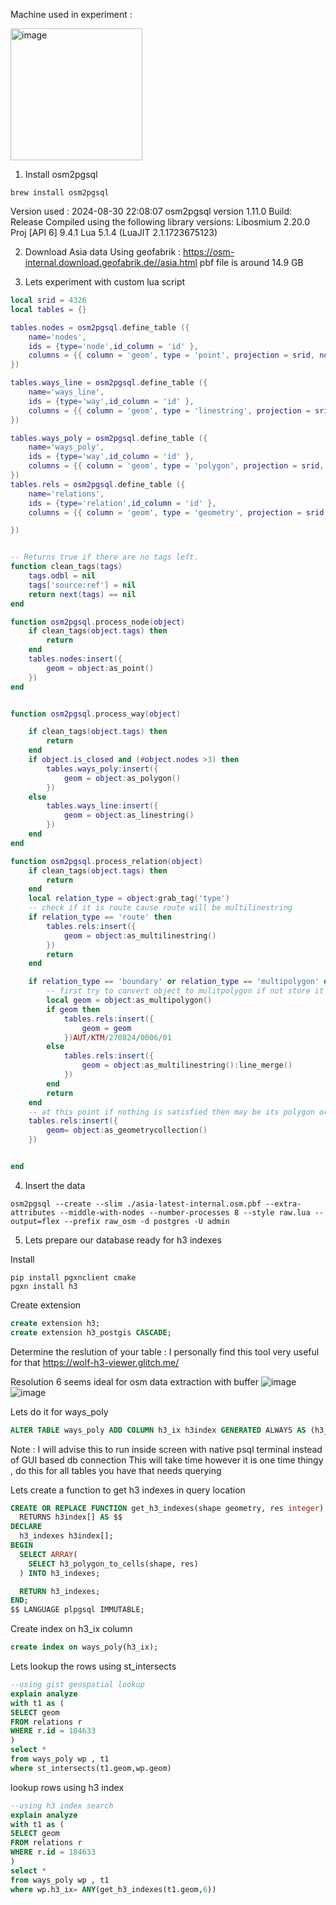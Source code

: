 Machine used in experiment : 

<img width="211" alt="image" src="https://github.com/user-attachments/assets/77f6d69a-f698-4e1a-bc36-f0012a91eb74">


1. Install osm2pgsql 
```shell
brew install osm2pgsql
```
Version used : 
2024-08-30 22:08:07  osm2pgsql version 1.11.0
Build: Release
Compiled using the following library versions:
Libosmium 2.20.0
Proj [API 6] 9.4.1
Lua 5.1.4 (LuaJIT 2.1.1723675123)

2. Download Asia data
Using geofabrik : https://osm-internal.download.geofabrik.de//asia.html
pbf file is around 14.9 GB 

3. Lets experiment with custom lua script 

```lua
local srid = 4326
local tables = {}

tables.nodes = osm2pgsql.define_table ({
    name='nodes',
    ids = {type='node',id_column = 'id' },
    columns = {{ column = 'geom', type = 'point', projection = srid, not_null = true },},
})

tables.ways_line = osm2pgsql.define_table ({
    name='ways_line',
    ids = {type='way',id_column = 'id' },
    columns = {{ column = 'geom', type = 'linestring', projection = srid, not_null = true },},
})

tables.ways_poly = osm2pgsql.define_table ({
    name='ways_poly',
    ids = {type='way',id_column = 'id' },
    columns = {{ column = 'geom', type = 'polygon', projection = srid, not_null = true },},
})
tables.rels = osm2pgsql.define_table ({
    name='relations',
    ids = {type='relation',id_column = 'id' },
    columns = {{ column = 'geom', type = 'geometry', projection = srid, not_null = true },},

})


-- Returns true if there are no tags left.
function clean_tags(tags)
    tags.odbl = nil
    tags['source:ref'] = nil
    return next(tags) == nil
end

function osm2pgsql.process_node(object)
    if clean_tags(object.tags) then
        return
    end
    tables.nodes:insert({
        geom = object:as_point()
    })
end


function osm2pgsql.process_way(object)

    if clean_tags(object.tags) then
        return
    end
    if object.is_closed and (#object.nodes >3) then
        tables.ways_poly:insert({
            geom = object:as_polygon()
        })
    else
        tables.ways_line:insert({
            geom = object:as_linestring()
        })
    end
end

function osm2pgsql.process_relation(object)
    if clean_tags(object.tags) then
        return
    end
    local relation_type = object:grab_tag('type')
    -- check if it is route cause route will be multilinestring
    if relation_type == 'route' then
        tables.rels:insert({
            geom = object:as_multilinestring()
        })
        return
    end

    if relation_type == 'boundary' or relation_type == 'multipolygon' or object.tags.boundary  then
        -- first try to convert object to mulitpolygon if not store it as multilinestring
        local geom = object:as_multipolygon()
        if geom then
            tables.rels:insert({
                geom = geom
            })AUT/KTM/270824/0006/01 
        else
            tables.rels:insert({
                geom = object:as_multilinestring():line_merge()
            })
        end
        return
    end
    -- at this point if nothing is satisfied then may be its polygon or its linestring or anything combined ,  we don't know so bundling all them to geometry collection
    tables.rels:insert({
        geom= object:as_geometrycollection()
    })


end
```
4. Insert the data 
```shell
osm2pgsql --create --slim ./asia-latest-internal.osm.pbf --extra-attributes --middle-with-nodes --number-processes 8 --style raw.lua --output=flex --prefix raw_osm -d postgres -U admin
```

5. Lets prepare our database ready for h3 indexes

Install 
```shell
pip install pgxnclient cmake
pgxn install h3
```

Create extension 
```sql
create extension h3;
create extension h3_postgis CASCADE;
```

Determine the reslution of your table : 
I personally find this tool very useful for that 
https://wolf-h3-viewer.glitch.me/

Resolution 6 seems ideal for osm data extraction with buffer
![image](https://github.com/user-attachments/assets/bd89d7bd-7041-4ec4-aff6-58666f118e67)
![image](https://github.com/user-attachments/assets/a1014761-d124-4170-bd89-1a860943b6ca)

Lets do it for ways_poly

```sql
ALTER TABLE ways_poly ADD COLUMN h3_ix h3index GENERATED ALWAYS AS (h3_lat_lng_to_cell(ST_Centroid(geom), 6)) STORED;
```
Note : I will advise this to run inside screen with native psql terminal instead of GUI based db connection
This will take time however it is one time thingy , do this for all tables you have that needs querying 

Lets create a function to get h3 indexes in query location

```sql
CREATE OR REPLACE FUNCTION get_h3_indexes(shape geometry, res integer)
  RETURNS h3index[] AS $$
DECLARE
  h3_indexes h3index[];
BEGIN
  SELECT ARRAY(
    SELECT h3_polygon_to_cells(shape, res)
  ) INTO h3_indexes;

  RETURN h3_indexes;
END;
$$ LANGUAGE plpgsql IMMUTABLE;
```

Create index on h3_ix column
```sql
create index on ways_poly(h3_ix);
```

Lets lookup the rows using st_intersects 
```sql
--using gist geospatial lookup
explain analyze
with t1 as (
SELECT geom
FROM relations r
WHERE r.id = 184633
)
select * 
from ways_poly wp , t1
where st_intersects(t1.geom,wp.geom)
```

lookup rows using h3 index

```sql
--using h3 index search 
explain analyze
with t1 as (
SELECT geom
FROM relations r
WHERE r.id = 184633
)
select * 
from ways_poly wp , t1
where wp.h3_ix= ANY(get_h3_indexes(t1.geom,6))
```
